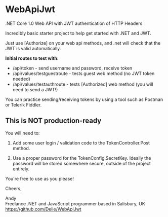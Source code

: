 # WebApiJwt
.NET Core 1.0 Web API with JWT authentication of HTTP Headers

Incredibly basic starter project to help get started with .NET and JWT.

Just use [Authorize] on your web api methods, and .net will check that the JWT is valid automatically.  

**Initial routes to test with:**
- /api/token - send username and password, receive token
- /api/values/testguestroute - tests guest web method (no JWT token needed)
- /api/values/testauthroute - tests [Authorized] web method (you will need to send a JWT!)

You can practice sending/receiving tokens by using a tool such as Postman or Telerik Fiddler.

## This is **NOT production-ready**

You will need to:

 1. Add some user login / validation code to the TokenController.Post
    method.

 2. Use a proper password for the TokenConfig.SecretKey.  Ideally the password will be stored somewhere secure, outside of the project entirely.

You're free to use as you please!

Cheers,

Andy  
Freelance .NET and JavaScript programmer based in Salisbury, UK  
https://github.com/Delie/WebApiJwt
